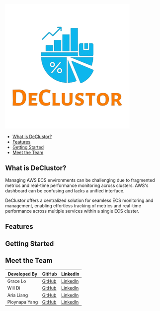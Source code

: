 ![DeClustor Logo](https://github.com/oslabs-beta/DeClustor/blob/dev/client/src/assets/nobglogo.png?raw=true)

- [What is DeClustor?](#introduce)
- [Features](#key-features)
- [Getting Started](#getstart)
- [Meet the Team](#meet-the-team)

## What is DeClustor?

Managing AWS ECS environments can be challenging due to fragmented metrics and real-time performance monitoring across clusters. AWS's dashboard can be confusing and lacks a unified interface.

DeClustor offers a centralized solution for seamless ECS monitoring and management, enabling effortless tracking of metrics and real-time performance across multiple services within a single ECS cluster.


## Features

## Getting Started

## Meet the Team

| Developed By          | GitHub                                                | LinkedIn                                                     |
|-----------------------|-------------------------------------------------------|--------------------------------------------------------------|
| Grace Lo              | [GitHub](https://github.com/gracelo0717)              | [LinkedIn](https://www.linkedin.com/in/gracelo0717)          |
| Will Di               | [GitHub](https://github.com/xiudou401)                | [LinkedIn](https://www.linkedin.com/in/will-di)              |
| Aria Liang            | [GitHub](https://github.com/Aria-Liang)               | [LinkedIn](https://www.linkedin.com/in/arialiang)            |
| Ploynapa Yang         | [GitHub](https://github.com/Ploynpk)                  | [LinkedIn](https://www.linkedin.com/in/ploynapa-py/)         |
